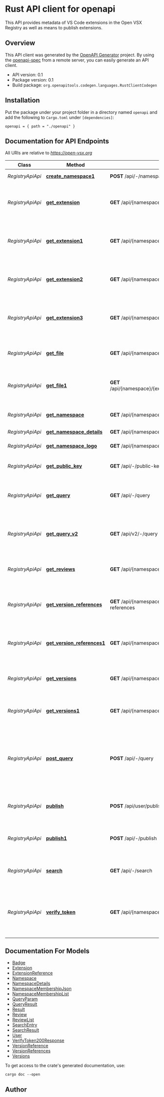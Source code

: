 # Rust API client for openapi

This API provides metadata of VS Code extensions in the Open VSX Registry as well as means to publish extensions.

## Overview

This API client was generated by the [OpenAPI Generator](https://openapi-generator.tech) project. By using the [openapi-spec](https://openapis.org) from a remote server, you can easily generate an API client.

-   API version: 0.1
-   Package version: 0.1
-   Build package: `org.openapitools.codegen.languages.RustClientCodegen`

## Installation

Put the package under your project folder in a directory named `openapi` and add the following to `Cargo.toml` under `[dependencies]`:

```
openapi = { path = "./openapi" }
```

## Documentation for API Endpoints

All URIs are relative to *https://open-vsx.org*

| Class            | Method                                                                        | HTTP request                                                              | Description                                                                                              |
| ---------------- | ----------------------------------------------------------------------------- | ------------------------------------------------------------------------- | -------------------------------------------------------------------------------------------------------- |
| _RegistryApiApi_ | [**create_namespace1**](docs/RegistryApiApi.md#create_namespace1)             | **POST** /api/-/namespace/create                                          | Create a namespace                                                                                       |
| _RegistryApiApi_ | [**get_extension**](docs/RegistryApiApi.md#get_extension)                     | **GET** /api/{namespace}/{extension}                                      | Provides metadata of the latest version of an extension                                                  |
| _RegistryApiApi_ | [**get_extension1**](docs/RegistryApiApi.md#get_extension1)                   | **GET** /api/{namespace}/{extension}/{version}                            | Provides metadata of a specific version of an extension                                                  |
| _RegistryApiApi_ | [**get_extension2**](docs/RegistryApiApi.md#get_extension2)                   | **GET** /api/{namespace}/{extension}/{targetPlatform}                     | Provides metadata of the latest version of an extension                                                  |
| _RegistryApiApi_ | [**get_extension3**](docs/RegistryApiApi.md#get_extension3)                   | **GET** /api/{namespace}/{extension}/{targetPlatform}/{version}           | Provides metadata of a specific version of an extension                                                  |
| _RegistryApiApi_ | [**get_file**](docs/RegistryApiApi.md#get_file)                               | **GET** /api/{namespace}/{extension}/{version}/file/\*\*                  | Access a file packaged by an extension                                                                   |
| _RegistryApiApi_ | [**get_file1**](docs/RegistryApiApi.md#get_file1)                             | **GET** /api/{namespace}/{extension}/{targetPlatform}/{version}/file/\*\* | Access a file packaged by an extension                                                                   |
| _RegistryApiApi_ | [**get_namespace**](docs/RegistryApiApi.md#get_namespace)                     | **GET** /api/{namespace}                                                  | Provides metadata of a namespace                                                                         |
| _RegistryApiApi_ | [**get_namespace_details**](docs/RegistryApiApi.md#get_namespace_details)     | **GET** /api/{namespace}/details                                          |
| _RegistryApiApi_ | [**get_namespace_logo**](docs/RegistryApiApi.md#get_namespace_logo)           | **GET** /api/{namespace}/logo/{fileName}                                  | Provides logo of a namespace                                                                             |
| _RegistryApiApi_ | [**get_public_key**](docs/RegistryApiApi.md#get_public_key)                   | **GET** /api/-/public-key/{publicId}                                      | Access a public key file                                                                                 |
| _RegistryApiApi_ | [**get_query**](docs/RegistryApiApi.md#get_query)                             | **GET** /api/-/query                                                      | Provides metadata of extensions matching the given parameters                                            |
| _RegistryApiApi_ | [**get_query_v2**](docs/RegistryApiApi.md#get_query_v2)                       | **GET** /api/v2/-/query                                                   | Provides metadata of extensions matching the given parameters                                            |
| _RegistryApiApi_ | [**get_reviews**](docs/RegistryApiApi.md#get_reviews)                         | **GET** /api/{namespace}/{extension}/reviews                              | Returns the list of reviews of an extension                                                              |
| _RegistryApiApi_ | [**get_version_references**](docs/RegistryApiApi.md#get_version_references)   | **GET** /api/{namespace}/{extension}/{targetPlatform}/version-references  | Provides a list of version references matching an extension                                              |
| _RegistryApiApi_ | [**get_version_references1**](docs/RegistryApiApi.md#get_version_references1) | **GET** /api/{namespace}/{extension}/version-references                   | Provides a list of version references matching an extension                                              |
| _RegistryApiApi_ | [**get_versions**](docs/RegistryApiApi.md#get_versions)                       | **GET** /api/{namespace}/{extension}/{targetPlatform}/versions            | Provides a map of versions matching an extension                                                         |
| _RegistryApiApi_ | [**get_versions1**](docs/RegistryApiApi.md#get_versions1)                     | **GET** /api/{namespace}/{extension}/versions                             | Provides a map of versions matching an extension                                                         |
| _RegistryApiApi_ | [**post_query**](docs/RegistryApiApi.md#post_query)                           | **POST** /api/-/query                                                     | Provides metadata of extensions matching the given parameters. Deprecated: use GET /api/-/query instead. |
| _RegistryApiApi_ | [**publish**](docs/RegistryApiApi.md#publish)                                 | **POST** /api/user/publish                                                | Publish an extension by uploading a vsix file                                                            |
| _RegistryApiApi_ | [**publish1**](docs/RegistryApiApi.md#publish1)                               | **POST** /api/-/publish                                                   | Publish an extension by uploading a vsix file                                                            |
| _RegistryApiApi_ | [**search**](docs/RegistryApiApi.md#search)                                   | **GET** /api/-/search                                                     | Search extensions via text entered by a user                                                             |
| _RegistryApiApi_ | [**verify_token**](docs/RegistryApiApi.md#verify_token)                       | **GET** /api/{namespace}/verify-pat                                       | Check if a personal access token is valid and is allowed to publish in a namespace                       |

## Documentation For Models

-   [Badge](docs/Badge.md)
-   [Extension](docs/Extension.md)
-   [ExtensionReference](docs/ExtensionReference.md)
-   [Namespace](docs/Namespace.md)
-   [NamespaceDetails](docs/NamespaceDetails.md)
-   [NamespaceMembershipJson](docs/NamespaceMembershipJson.md)
-   [NamespaceMembershipList](docs/NamespaceMembershipList.md)
-   [QueryParam](docs/QueryParam.md)
-   [QueryResult](docs/QueryResult.md)
-   [Result](docs/Result.md)
-   [Review](docs/Review.md)
-   [ReviewList](docs/ReviewList.md)
-   [SearchEntry](docs/SearchEntry.md)
-   [SearchResult](docs/SearchResult.md)
-   [User](docs/User.md)
-   [VerifyToken200Response](docs/VerifyToken200Response.md)
-   [VersionReference](docs/VersionReference.md)
-   [VersionReferences](docs/VersionReferences.md)
-   [Versions](docs/Versions.md)

To get access to the crate's generated documentation, use:

```
cargo doc --open
```

## Author
